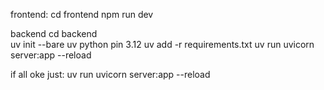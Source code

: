 frontend:
cd frontend
npm run dev

backend
cd backend  
uv init --bare
uv python pin 3.12
uv add -r requirements.txt
uv run uvicorn server:app --reload

if all oke just:
uv run uvicorn server:app --reload
